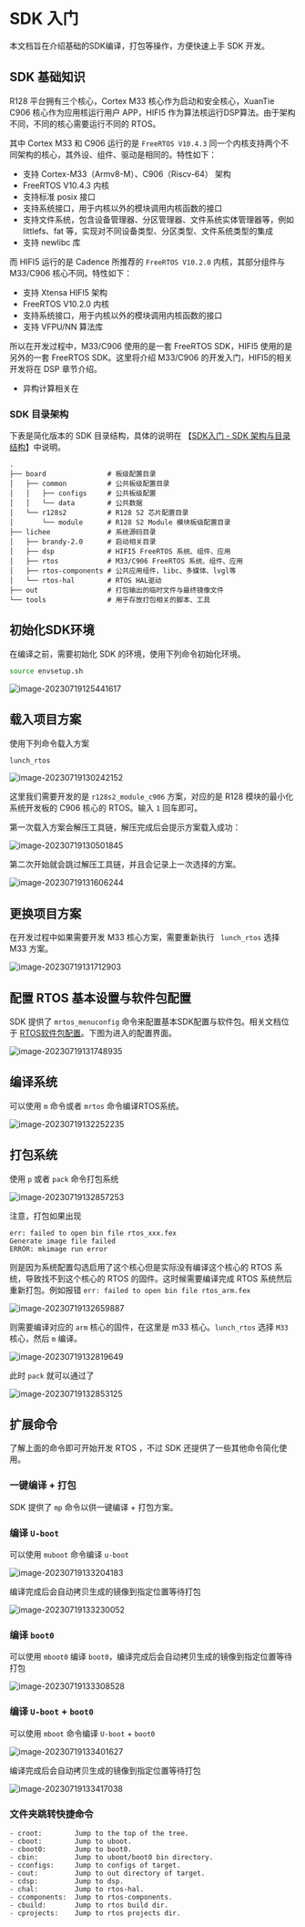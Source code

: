# SDK 入门

本文档旨在介绍基础的SDK编译，打包等操作，方便快速上手 SDK 开发。

## SDK 基础知识

R128 平台拥有三个核心，Cortex M33 核心作为启动和安全核心，XuanTie C906 核心作为应用核运行用户 APP，HIFI5 作为算法核运行DSP算法。由于架构不同，不同的核心需要运行不同的 RTOS。

其中 Cortex M33 和 C906 运行的是 `FreeRTOS V10.4.3` 同一个内核支持两个不同架构的核心，其外设、组件、驱动是相同的。特性如下：

- 支持 Cortex-M33（Armv8-M）、C906（Riscv-64） 架构
- FreeRTOS V10.4.3 内核
- 支持标准 posix 接口
- 支持系统接口，用于内核以外的模块调用内核函数的接口
- 支持文件系统，包含设备管理器、分区管理器、文件系统实体管理器等，例如 littlefs、fat 等，实现对不同设备类型、分区类型、文件系统类型的集成
- 支持 newlibc 库

而 HIFI5 运行的是 Cadence 所推荐的 `FreeRTOS V10.2.0` 内核，其部分组件与 M33/C906 核心不同。特性如下：

- 支持 Xtensa HIFI5 架构
- FreeRTOS V10.2.0 内核
- 支持系统接口，用于内核以外的模块调用内核函数的接口
- 支持 VFPU/NN 算法库

所以在开发过程中，M33/C906 使用的是一套 FreeRTOS SDK，HIFI5 使用的是另外的一套 FreeRTOS SDK。这里将介绍 M33/C906 的开发入门，HIFI5的相关开发将在 DSP 章节介绍。

- 异构计算相关在

### SDK 目录架构

下表是简化版本的 SDK 目录结构，具体的说明在 【[SDK入门 - SDK 架构与目录结构](/r128/sdk_tree?id=sdk-架构与目录结构)】中说明。

```
.
├── board               # 板级配置目录
│   ├── common          # 公共板级配置目录
│   │   ├── configs     # 公共板级配置
│   │   └── data        # 公共数据
│   └── r128s2          # R128 S2 芯片配置目录
│       └── module      # R128 S2 Module 模块板级配置目录
├── lichee              # 系统源码目录
│   ├── brandy-2.0      # 启动相关目录
│   ├── dsp             # HIFI5 FreeRTOS 系统、组件、应用
│   ├── rtos            # M33/C906 FreeRTOS 系统、组件、应用
│   ├── rtos-components # 公共应用组件，libc、多媒体、lvgl等
│   └── rtos-hal        # RTOS HAL驱动
├── out                 # 打包输出的临时文件与最终镜像文件
└── tools               # 用于存放打包相关的脚本、工具
```

## 初始化SDK环境

在编译之前，需要初始化 SDK 的环境，使用下列命令初始化环境。

```bash
source envsetup.sh
```

![image-20230719125441617](assets/post/sdk_intro/image-20230719125441617.png)

## 载入项目方案

使用下列命令载入方案

```bash
lunch_rtos
```

![image-20230719130242152](assets/post/sdk_intro/image-20230719130242152.png)

这里我们需要开发的是 `r128s2_module_c906` 方案，对应的是 R128 模块的最小化系统开发板的 C906 核心的 RTOS。输入 `1` 回车即可。

第一次载入方案会解压工具链，解压完成后会提示方案载入成功：

![image-20230719130501845](assets/post/sdk_intro/image-20230719130501845.png)

第二次开始就会跳过解压工具链，并且会记录上一次选择的方案。

![image-20230719131606244](assets/post/sdk_intro/image-20230719131606244.png)

## 更换项目方案

在开发过程中如果需要开发 M33 核心方案，需要重新执行 ` lunch_rtos` 选择 M33 方案。

![image-20230719131712903](assets/post/sdk_intro/image-20230719131712903.png)

## 配置 RTOS 基本设置与软件包配置

SDK 提供了 `mrtos_menuconfig` 命令来配置基本SDK配置与软件包。相关文档位于 [RTOS软件包配置](https://yuzukihd.top/R128Module/#/sdk_base/rtos_package)。下图为进入的配置界面。

![image-20230719131748935](assets/post/sdk_intro/image-20230719131748935.png)

## 编译系统

可以使用 `m` 命令或者 `mrtos` 命令编译RTOS系统。

![image-20230719132252235](assets/post/sdk_intro/image-20230719132252235.png)

## 打包系统

使用 `p` 或者 `pack` 命令打包系统

![image-20230719132857253](assets/post/sdk_intro/image-20230719132857253.png)

注意，打包如果出现 

````
err: failed to open bin file rtos_xxx.fex
Generate image file failed
ERROR: mkimage run error
````

则是因为系统配置勾选启用了这个核心但是实际没有编译这个核心的 RTOS 系统，导致找不到这个核心的 RTOS 的固件。这时候需要编译完成 RTOS 系统然后重新打包。例如报错 `err: failed to open bin file rtos_arm.fex` 

![image-20230719132659887](assets/post/sdk_intro/image-20230719132659887.png)

则需要编译对应的 `arm` 核心的固件，在这里是 m33 核心。`lunch_rtos` 选择 `M33` 核心，然后 `m` 编译。

![image-20230719132819649](assets/post/sdk_intro/image-20230719132819649.png)

此时 `pack` 就可以通过了

![image-20230719132853125](assets/post/sdk_intro/image-20230719132853125.png)

## 扩展命令

了解上面的命令即可开始开发 RTOS ，不过 SDK 还提供了一些其他命令简化使用。

### 一键编译 + 打包

SDK 提供了 `mp` 命令以供一键编译 + 打包方案。

### 编译 `U-boot`

 可以使用 `muboot` 命令编译 `u-boot` 

![image-20230719133204183](assets/post/sdk_intro/image-20230719133204183.png)

编译完成后会自动拷贝生成的镜像到指定位置等待打包

![image-20230719133230052](assets/post/sdk_intro/image-20230719133230052.png)

### 编译 `boot0` 

可以使用 `mboot0` 编译 `boot0`，编译完成后会自动拷贝生成的镜像到指定位置等待打包

![image-20230719133308528](assets/post/sdk_intro/image-20230719133308528.png)

### 编译 `U-boot` + `boot0`

 可以使用 `mboot` 命令编译  `U-boot` + `boot0`

![image-20230719133401627](assets/post/sdk_intro/image-20230719133401627.png)

编译完成后会自动拷贝生成的镜像到指定位置等待打包

![image-20230719133417038](assets/post/sdk_intro/image-20230719133417038.png)

### 文件夹跳转快捷命令

```
- croot:        Jump to the top of the tree.
- cboot:        Jump to uboot.
- cboot0:       Jump to boot0.
- cbin:         Jump to uboot/boot0 bin directory.
- cconfigs:     Jump to configs of target.
- cout:         Jump to out directory of target.
- cdsp:         Jump to dsp.
- chal:         Jump to rtos-hal.
- ccomponents:  Jump to rtos-components.
- cbuild:       Jump to rtos build dir.
- cprojects:    Jump to rtos projects dir.
```

